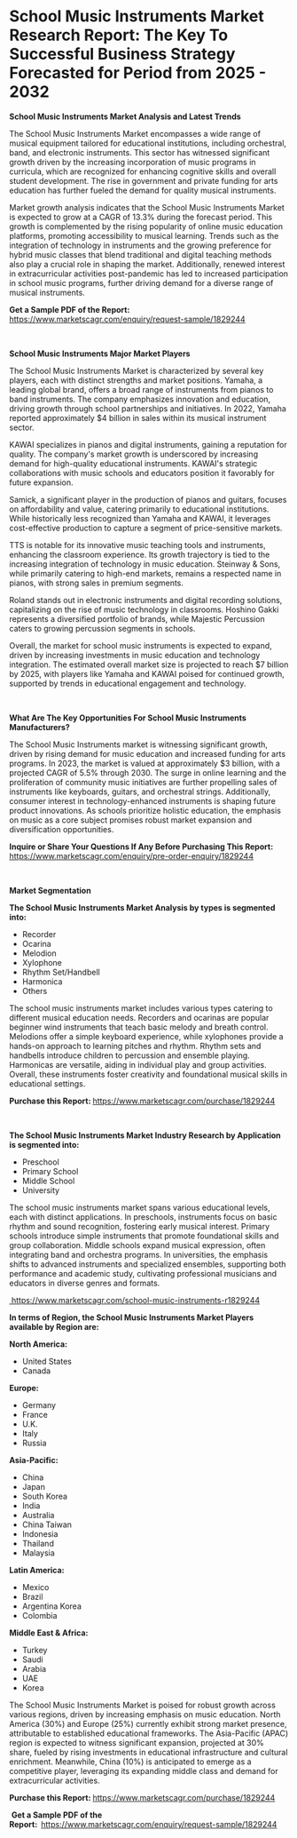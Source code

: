 <p><h1>School Music Instruments Market Research Report: The Key To Successful Business Strategy Forecasted for Period from 2025 - 2032</h1></p><p><strong>School Music Instruments Market Analysis and Latest Trends</strong></p>
<p><p>The School Music Instruments Market encompasses a wide range of musical equipment tailored for educational institutions, including orchestral, band, and electronic instruments. This sector has witnessed significant growth driven by the increasing incorporation of music programs in curricula, which are recognized for enhancing cognitive skills and overall student development. The rise in government and private funding for arts education has further fueled the demand for quality musical instruments.</p><p>Market growth analysis indicates that the School Music Instruments Market is expected to grow at a CAGR of 13.3% during the forecast period. This growth is complemented by the rising popularity of online music education platforms, promoting accessibility to musical learning. Trends such as the integration of technology in instruments and the growing preference for hybrid music classes that blend traditional and digital teaching methods also play a crucial role in shaping the market. Additionally, renewed interest in extracurricular activities post-pandemic has led to increased participation in school music programs, further driving demand for a diverse range of musical instruments.</p></p>
<p><strong>Get a Sample PDF of the Report:&nbsp;</strong> <a href="https://www.marketscagr.com/enquiry/request-sample/1829244?utm_campaign=3034&utm_medium=2&utm_source=Github&utm_content=ia&utm_term=15042025&utm_id=school-music-instruments">https://www.marketscagr.com/enquiry/request-sample/1829244</a></p>
<p>&nbsp;</p>
<p><strong>School Music Instruments Major Market Players</strong></p>
<p><p>The School Music Instruments Market is characterized by several key players, each with distinct strengths and market positions. Yamaha, a leading global brand, offers a broad range of instruments from pianos to band instruments. The company emphasizes innovation and education, driving growth through school partnerships and initiatives. In 2022, Yamaha reported approximately $4 billion in sales within its musical instrument sector.</p><p>KAWAI specializes in pianos and digital instruments, gaining a reputation for quality. The company's market growth is underscored by increasing demand for high-quality educational instruments. KAWAI's strategic collaborations with music schools and educators position it favorably for future expansion.</p><p>Samick, a significant player in the production of pianos and guitars, focuses on affordability and value, catering primarily to educational institutions. While historically less recognized than Yamaha and KAWAI, it leverages cost-effective production to capture a segment of price-sensitive markets.</p><p>TTS is notable for its innovative music teaching tools and instruments, enhancing the classroom experience. Its growth trajectory is tied to the increasing integration of technology in music education. Steinway & Sons, while primarily catering to high-end markets, remains a respected name in pianos, with strong sales in premium segments.</p><p>Roland stands out in electronic instruments and digital recording solutions, capitalizing on the rise of music technology in classrooms. Hoshino Gakki represents a diversified portfolio of brands, while Majestic Percussion caters to growing percussion segments in schools.</p><p>Overall, the market for school music instruments is expected to expand, driven by increasing investments in music education and technology integration. The estimated overall market size is projected to reach $7 billion by 2025, with players like Yamaha and KAWAI poised for continued growth, supported by trends in educational engagement and technology.</p></p>
<p>&nbsp;</p>
<p><strong>What Are The Key Opportunities For School Music Instruments Manufacturers?</strong></p>
<p><p>The School Music Instruments market is witnessing significant growth, driven by rising demand for music education and increased funding for arts programs. In 2023, the market is valued at approximately $3 billion, with a projected CAGR of 5.5% through 2030. The surge in online learning and the proliferation of community music initiatives are further propelling sales of instruments like keyboards, guitars, and orchestral strings. Additionally, consumer interest in technology-enhanced instruments is shaping future product innovations. As schools prioritize holistic education, the emphasis on music as a core subject promises robust market expansion and diversification opportunities.</p></p>
<p><strong>Inquire or Share Your Questions If Any Before Purchasing This Report:</strong> <a href="https://www.marketscagr.com/enquiry/pre-order-enquiry/1829244?utm_campaign=3034&utm_medium=2&utm_source=Github&utm_content=ia&utm_term=15042025&utm_id=school-music-instruments">https://www.marketscagr.com/enquiry/pre-order-enquiry/1829244</a></p>
<p>&nbsp;</p>
<p><strong>Market Segmentation</strong></p>
<p><strong>The School Music Instruments Market Analysis by types is segmented into:</strong></p>
<p><ul><li>Recorder</li><li>Ocarina</li><li>Melodion</li><li>Xylophone</li><li>Rhythm Set/Handbell</li><li>Harmonica</li><li>Others</li></ul></p>
<p><p>The school music instruments market includes various types catering to different musical education needs. Recorders and ocarinas are popular beginner wind instruments that teach basic melody and breath control. Melodions offer a simple keyboard experience, while xylophones provide a hands-on approach to learning pitches and rhythm. Rhythm sets and handbells introduce children to percussion and ensemble playing. Harmonicas are versatile, aiding in individual play and group activities. Overall, these instruments foster creativity and foundational musical skills in educational settings.</p></p>
<p><strong>Purchase this Report:&nbsp;</strong><a href="https://www.marketscagr.com/purchase/1829244?utm_campaign=3034&utm_medium=2&utm_source=Github&utm_content=ia&utm_term=15042025&utm_id=school-music-instruments">https://www.marketscagr.com/purchase/1829244</a></p>
<p>&nbsp;</p>
<p><strong>The School Music Instruments Market Industry Research by Application is segmented into:</strong></p>
<p><ul><li>Preschool</li><li>Primary School</li><li>Middle School</li><li>University</li></ul></p>
<p><p>The school music instruments market spans various educational levels, each with distinct applications. In preschools, instruments focus on basic rhythm and sound recognition, fostering early musical interest. Primary schools introduce simple instruments that promote foundational skills and group collaboration. Middle schools expand musical expression, often integrating band and orchestra programs. In universities, the emphasis shifts to advanced instruments and specialized ensembles, supporting both performance and academic study, cultivating professional musicians and educators in diverse genres and formats.</p></p>
<p><a href="https://www.marketscagr.com/school-music-instruments-r1829244?utm_campaign=3034&utm_medium=2&utm_source=Github&utm_content=ia&utm_term=15042025&utm_id=school-music-instruments">&nbsp;https://www.marketscagr.com/school-music-instruments-r1829244</a></p>
<p><strong>In terms of Region, the School Music Instruments Market Players available by Region are:</strong></p>
<p>
    <p> <strong> North America: </strong>
        <ul>
            <li>United States</li>
            <li>Canada</li>
        </ul>
        </p> 
    <p> <strong> Europe: </strong>
        <ul>
            <li>Germany</li>
            <li>France</li>
            <li>U.K.</li>
            <li>Italy</li>
            <li>Russia</li>
        </ul>
        </p> 
    <p> <strong> Asia-Pacific: </strong>
        <ul>
            <li>China</li>
            <li>Japan</li>
            <li>South Korea</li>
            <li>India</li>
            <li>Australia</li>
            <li>China Taiwan</li>
            <li>Indonesia</li>
            <li>Thailand</li>
            <li>Malaysia</li>
        </ul>
        </p> 
    <p> <strong> Latin America: </strong>
        <ul>
            <li>Mexico</li>
            <li>Brazil</li>
            <li>Argentina Korea</li>
            <li>Colombia</li>
        </ul>
        </p> 
    <p> <strong> Middle East & Africa: </strong>
        <ul>
            <li>Turkey</li>
            <li>Saudi</li>
            <li>Arabia</li>
            <li>UAE</li>
            <li>Korea</li>
        </ul>
    </p>
    </p>
<p><p>The School Music Instruments Market is poised for robust growth across various regions, driven by increasing emphasis on music education. North America (30%) and Europe (25%) currently exhibit strong market presence, attributable to established educational frameworks. The Asia-Pacific (APAC) region is expected to witness significant expansion, projected at 30% share, fueled by rising investments in educational infrastructure and cultural enrichment. Meanwhile, China (10%) is anticipated to emerge as a competitive player, leveraging its expanding middle class and demand for extracurricular activities.</p></p>
<p><strong>Purchase this Report: </strong><a href="https://www.marketscagr.com/purchase/1829244?utm_campaign=3034&utm_medium=2&utm_source=Github&utm_content=ia&utm_term=15042025&utm_id=school-music-instruments">https://www.marketscagr.com/purchase/1829244</a></p>
<p>&nbsp;<strong>Get a Sample PDF of the Report:&nbsp;&nbsp;</strong><a href="https://www.marketscagr.com/enquiry/request-sample/1829244?utm_campaign=3034&utm_medium=2&utm_source=Github&utm_content=ia&utm_term=15042025&utm_id=school-music-instruments">https://www.marketscagr.com/enquiry/request-sample/1829244</a></p>
<p><strong></strong></p>
<p><p></p><p></p><p></p></p>